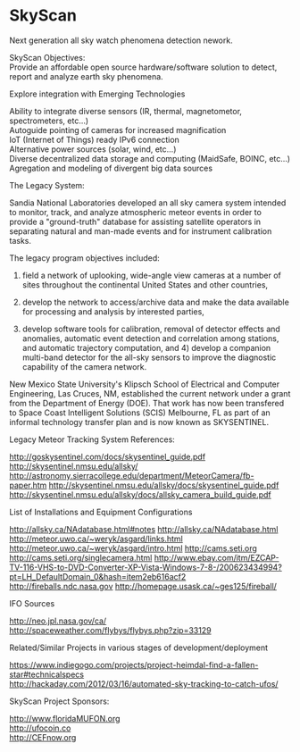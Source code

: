 # SkyScan

Next generation all sky watch phenomena detection nework.

SkyScan Objectives:   
Provide an affordable open source hardware/software solution to detect, report and analyze earth sky phenomena.
 
Explore integration with Emerging Technologies  

Ability to integrate diverse sensors (IR, thermal, magnetometor, spectrometers, etc...)  
Autoguide pointing of cameras for increased magnification  
IoT (Internet of Things) ready IPv6 connection  
Alternative power sources (solar, wind, etc...)  
Diverse decentralized data storage and computing (MaidSafe, BOINC, etc...) 
Agregation and modeling of divergent big data sources  



The Legacy System:

Sandia National Laboratories developed an all sky camera system intended to monitor, track, and analyze atmospheric meteor events in order to provide a "ground-truth" database for assisting satellite operators in separating natural and man-made events and for instrument calibration tasks.
  
The legacy program objectives included: 
 
1) field a network of uplooking, wide-angle view cameras at a number of sites throughout the continental United States and other countries, 
 
2) develop the network to access/archive data and make the data available for processing and analysis by interested parties, 
 
3) develop software tools for calibration, removal of detector effects and anomalies, automatic event detection and correlation among stations, and automatic trajectory computation, and 4) develop a companion multi-band detector for the all-sky sensors to improve the diagnostic capability of the camera network.
 
New Mexico State University's Klipsch School of Electrical and Computer Engineering, Las Cruces, NM, established the current network under a grant from the Department of Energy (DOE). That work has now been transfered to Space Coast Intelligent Solutions (SCIS) Melbourne, FL as part of an informal technology transfer plan and is now known as SKYSENTINEL.


Legacy Meteor Tracking System References:

http://goskysentinel.com/docs/skysentinel_guide.pdf
http://skysentinel.nmsu.edu/allsky/
http://astronomy.sierracollege.edu/department/MeteorCamera/fb-paper.htm
http://skysentinel.nmsu.edu/allsky/docs/skysentinel_guide.pdf
http://skysentinel.nmsu.edu/allsky/docs/allsky_camera_build_guide.pdf
  
List of Installations and Equipment Configurations

http://allsky.ca/NAdatabase.html#notes
http://allsky.ca/NAdatabase.html
http://meteor.uwo.ca/~weryk/asgard/links.html
http://meteor.uwo.ca/~weryk/asgard/intro.html
http://cams.seti.org
http://cams.seti.org/singlecamera.html
http://www.ebay.com/itm/EZCAP-TV-116-VHS-to-DVD-Converter-XP-Vista-Windows-7-8-/200623434994?pt=LH_DefaultDomain_0&hash=item2eb616acf2
http://fireballs.ndc.nasa.gov
http://homepage.usask.ca/~ges125/fireball/

IFO Sources

http://neo.jpl.nasa.gov/ca/  
http://spaceweather.com/flybys/flybys.php?zip=33129  

Related/Similar Projects in various stages of development/deployment
  
https://www.indiegogo.com/projects/project-heimdal-find-a-fallen-star#technicalspecs  
http://hackaday.com/2012/03/16/automated-sky-tracking-to-catch-ufos/  
  
SkyScan Project Sponsors:
 
http://www.floridaMUFON.org   
http://ufocoin.co   
http://CEFnow.org  

  





 




